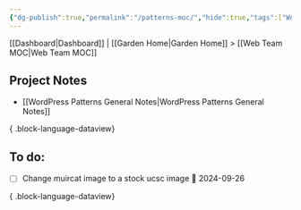 ```yaml
---
{"dg-publish":true,"permalink":"/patterns-moc/","hide":true,"tags":["WordPress","work"],"noteIcon":"","created":"2024-06-24T15:18:14.365-07:00","updated":"2024-09-19T09:01:50.692-07:00"}
---
```


[[Dashboard\|Dashboard]] | [[Garden Home\|Garden Home]] > [[Web Team MOC\|Web Team MOC]]
## Project Notes
- [[WordPress Patterns General Notes\|WordPress Patterns General Notes]]

{ .block-language-dataview}

## To do:
- [ ] Change muircat image to a stock ucsc image 📅 2024-09-26

{ .block-language-dataview}
